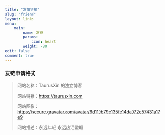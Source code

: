 ```yaml
---
title: "友情链接"
slug: "friend"
layout: links
menu: 
    main:
        name: 友链
        params: 
            icon: heart
        weight: -80
edit: false
comment: true
---
```


### 友链申请格式

> 网站名称：TaurusXin 的独立博客
>
> 网站链接：<https://taurusxin.com>
>
> 网站图像：<https://secure.gravatar.com/avatar/6d119b79c135fe14da072e57431a17e9>
>
> 网站描述：永远年轻 永远热泪盈眶
